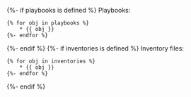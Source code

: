 {%- if playbooks is defined %}
Playbooks:

```
{% for obj in playbooks %}
    * {{ obj }}
{%- endfor %}
```
{%- endif %}
{%- if inventories is defined %}
Inventory files:

```
{% for obj in inventories %}
    * {{ obj }}
{%- endfor %}
```
{%- endif %}

